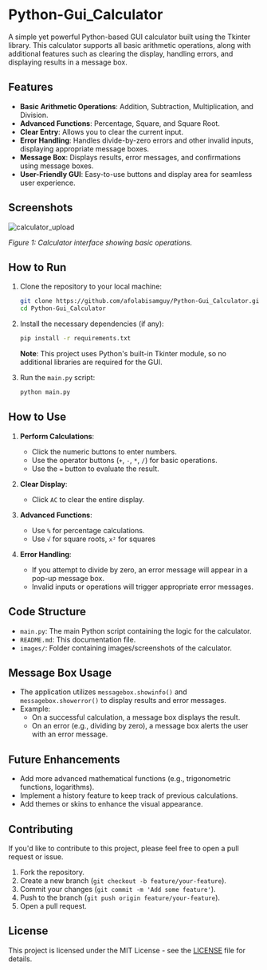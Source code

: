 # Python-Gui_Calculator

A simple yet powerful Python-based GUI calculator built using the Tkinter library. This calculator supports all basic arithmetic operations, along with additional features such as clearing the display, handling errors, and displaying results in a message box.

## Features

- **Basic Arithmetic Operations**: Addition, Subtraction, Multiplication, and Division.
- **Advanced Functions**: Percentage, Square, and Square Root.
- **Clear Entry**: Allows you to clear the current input.
- **Error Handling**: Handles divide-by-zero errors and other invalid inputs, displaying appropriate message boxes.
- **Message Box**: Displays results, error messages, and confirmations using message boxes.
- **User-Friendly GUI**: Easy-to-use buttons and display area for seamless user experience.

## Screenshots


![calculator_upload](https://github.com/user-attachments/assets/e70718fb-9b0a-4966-abe8-2c780d8998be)


*Figure 1: Calculator interface showing basic operations.*

## How to Run

1. Clone the repository to your local machine:
   ```bash
   git clone https://github.com/afolabisamguy/Python-Gui_Calculator.git
   cd Python-Gui_Calculator
   ```

2. Install the necessary dependencies (if any):
   ```bash
   pip install -r requirements.txt
   ```

   **Note**: This project uses Python's built-in Tkinter module, so no additional libraries are required for the GUI.

3. Run the `main.py` script:
   ```bash
   python main.py
   ```

## How to Use

1. **Perform Calculations**:  
   - Click the numeric buttons to enter numbers.
   - Use the operator buttons (`+`, `-`, `*`, `/`) for basic operations.
   - Use the `=` button to evaluate the result.
   
2. **Clear Display**:  
   - Click `AC` to clear the entire display.

3. **Advanced Functions**:  
   - Use `%` for percentage calculations.
   - Use `√` for square roots, `x²` for squares
   
4. **Error Handling**:  
   - If you attempt to divide by zero, an error message will appear in a pop-up message box.
   - Invalid inputs or operations will trigger appropriate error messages.

## Code Structure

- `main.py`: The main Python script containing the logic for the calculator.
- `README.md`: This documentation file.
- `images/`: Folder containing images/screenshots of the calculator.

## Message Box Usage

- The application utilizes `messagebox.showinfo()` and `messagebox.showerror()` to display results and error messages.
- Example:
  - On a successful calculation, a message box displays the result.
  - On an error (e.g., dividing by zero), a message box alerts the user with an error message.

## Future Enhancements

- Add more advanced mathematical functions (e.g., trigonometric functions, logarithms).
- Implement a history feature to keep track of previous calculations.
- Add themes or skins to enhance the visual appearance.

## Contributing

If you'd like to contribute to this project, please feel free to open a pull request or issue.

1. Fork the repository.
2. Create a new branch (`git checkout -b feature/your-feature`).
3. Commit your changes (`git commit -m 'Add some feature'`).
4. Push to the branch (`git push origin feature/your-feature`).
5. Open a pull request.

## License

This project is licensed under the MIT License - see the [LICENSE](LICENSE) file for details.
